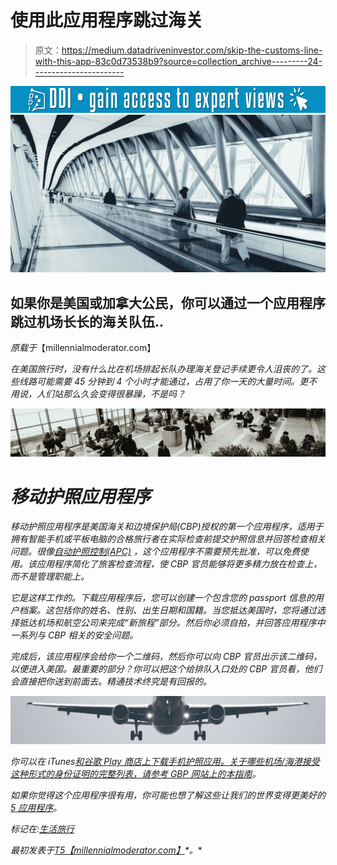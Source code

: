# 使用此应用程序跳过海关

> 原文：<https://medium.datadriveninvestor.com/skip-the-customs-line-with-this-app-83c0d73538b9?source=collection_archive---------24----------------------->

[![](img/3a20e4a34d9613f7d153dfbced04f7f3.png)](http://www.track.datadriveninvestor.com/1B9E)![](img/1acbc9e552c5102c527bf3384ce22a5b.png)

## 如果你是美国或加拿大公民，你可以通过一个应用程序跳过机场长长的海关队伍..

*原载于*【millennialmoderator.com】

*在美国旅行时，没有什么比在机场排起长队办理海关登记手续更令人沮丧的了。这些线路可能需要 45 分钟到 4 个小时才能通过，占用了你一天的大量时间。更不用说，人们站那么久会变得很暴躁，不是吗？*

*![](img/3b31bbc6fd02d8d052a55f057ed5d890.png)*

# *移动护照应用程序*

*移动护照应用程序是美国海关和边境保护局(CBP)授权的第一个应用程序，适用于拥有智能手机或平板电脑的合格旅行者在实际检查前提交护照信息并回答检查相关问题。很像[自动护照控制(APC)](https://www.cbp.gov/travel/us-citizens/apc) ，这个应用程序不需要预先批准，可以免费使用。该应用程序简化了旅客检查流程，使 CBP 官员能够将更多精力放在检查上，而不是管理职能上。*

*它是这样工作的。下载应用程序后，您可以创建一个包含您的 passport 信息的用户档案。这包括你的姓名、性别、出生日期和国籍。当您抵达美国时，您将通过选择抵达机场和航空公司来完成“新旅程”部分。然后你必须自拍，并回答应用程序中一系列与 CBP 相关的安全问题。*

*完成后，该应用程序会给你一个二维码，然后你可以向 CBP 官员出示该二维码，以便进入美国。最重要的部分？你可以把这个给排队入口处的 CBP 官员看，他们会直接把你送到前面去。精通技术终究是有回报的。*

*![](img/669da3b6705d76e0054c30924c477963.png)*

*你可以在 iTunes[和谷歌 Play 商店](https://itunes.apple.com/us/app/mobile-passport/id907024887?mt=8)[上下载手机护照应用。关于哪些机场/海港接受这种形式的身份证明的完整列表，请参考 GBP 网站上的](https://play.google.com/store/apps/details?id=us.mobilepassport&hl=en_US)[本指南](https://www.cbp.gov/travel/us-citizens/mobile-passport-control)。*

*如果你觉得这个应用程序很有用，你可能也想了解这些让我们的世界变得更美好的 [5 应用程序](https://millennialmoderator.com/5-ingenious-apps-making-our-world-better)。*

*标记在:[生活旅行](https://millennialmoderator.com/skip-the-customs-line-with-this-app#)*

**最初发表于*[T5【millennialmoderator.com】](https://millennialmoderator.com/skip-the-customs-line-with-this-app)*。**